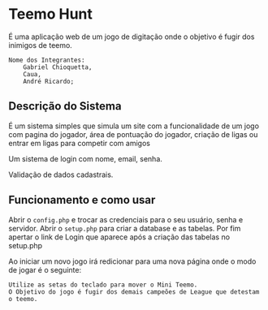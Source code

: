 # Teemo Hunt

É uma aplicação web de um jogo de digitação onde o objetivo é fugir dos inimigos de teemo.

    Nome dos Integrantes:
        Gabriel Chioquetta,
        Caua,
        André Ricardo;


## Descrição do Sistema

É um sistema simples que simula um site com a funcionalidade de um jogo com pagina do jogador, área de pontuação do jogador, criação de ligas ou entrar em ligas para competir com amigos

Um sistema de login com nome, email, senha.

Validação de dados cadastrais.

## Funcionamento e como usar

Abrir o ```config.php``` e trocar as credenciais para o seu usuário, senha e servidor.
Abrir o ```setup.php``` para criar a database e as tabelas.
Por fim apertar o link de Login que aparece após a criação das tabelas no setup.php

Ao iniciar um novo jogo irá redicionar para uma nova página onde o modo de jogar é o seguinte:

    Utilize as setas do teclado para mover o Mini Teemo.
    O Objetivo do jogo é fugir dos demais campeões de League que detestam o teemo.
